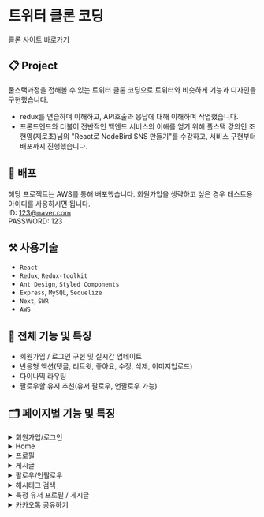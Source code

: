 # 트위터 클론 코딩

[클론 사이트 바로가기](http://nodebird.store)

## 📋 Project

풀스택과정을 접해볼 수 있는 트위터 클론 코딩으로 트위터와 비슷하게 기능과 디자인을 구현했습니다.

- redux를 연습하며 이해하고, API호출과 응답에 대해 이해하며 작업했습니다.
- 프론드엔드와 더불어 전반적인 백엔드 서비스의 이해를 얻기 위해 풀스택 강의인 조현영(제로초)님의 "React로 NodeBird SNS 만들기"를 수강하고, 서비스 구현부터 배포까지 진행했습니다.

## 🌟 배포

해당 프로젝트는 AWS를 통해 배포했습니다.
회원가입을 생략하고 싶은 경우 테스트용 아이디를 사용하시면 됩니다.  
ID: 123@naver.com  
PASSWORD: 123

## ⚒️ 사용기술

- `React`
- `Redux`, `Redux-toolkit`
- `Ant Design`, `Styled Components`
- `Express`, `MySQL`, `Sequelize`
- `Next`, `SWR`
- `AWS`

## 📌 전체 기능 및 특징

- 회원가입 / 로그인 구현 및 실시간 업데이트
- 반응형 액션(댓글, 리트윗, 좋아요, 수정, 삭제, 이미지업로드)
- 다이나믹 라우팅
- 팔로우할 유저 추천(유저 팔로우, 언팔로우 가능)

## 🗂️ 페이지별 기능 및 특징

<details>
<summary>회원가입/로그인</summary>
<div markdown="1">

- 회원가입

  - 회원가입시 이미 사용중인 아이디이면, 에러메세지를 보여준다.

  <img src="image/signup.gif" width="600" height="400"/>

- 로그인

  - 로그인시 사용자 프로필 보여준다. -> 유저 정보 확인(게시글 / 팔로우 / 팔로워 숫자 확인)

  <img src="image/login-logout.gif" width="600" height="400"/>

</div>
</details>

<details>
<summary>Home</summary>
<div markdown="1">

- 게시글 로딩
  - 인피니트 스크롤링 - 게시글이 10개씩 업로드되는데, 마지막 게시글까지 스크롤되면 다음 10개의 게시글이 업로드된다.
- 실시간 팔로우 추천 업데이트(팔로우, 언팔로우 가능)

<img src="image/home.gif" width="600" height="400"/>

</div>
</details>

<details>
<summary>프로필</summary>
<div markdown="1">

- 닉네임 수정 및 팔로우 / 팔로워 목록 불러오기
- 목록내에 있는 🚫 버튼을 이용하여 언팔로우나 팔로워삭제 가능

<img src="image/profile.gif" width="600" height="400"/>

</div>
</details>

<details>
<summary>게시글</summary>
<div markdown="1">

- 게시글 작성, 이미지 업로드
- 좋아요 버튼(토글)

<img src="image/postcard.gif" width="600" height="400"/>

- 게시글 수정 및 삭제
  - 해당 유저의 게시글 : 수정 / 삭제 가능
  - 다른 유저의 게시글 : 신고 가능
  - 해당 유저가 리트윗한 게시글 : 삭제 가능

<img src="image/postcard-3.gif" width="600" height="400"/>

- 댓글 작성
- 리트윗
  - 본인의 게시물은 리트윗하지 못하게 하고, 한번 리트윗한 게시글은 다시 리트윗하지 못하게 하고 에러메세지 보여준다.

<img src="image/postcard-2.gif" width="600" height="400"/>

</div>
</details>

<details>
<summary>팔로우/언팔로우</summary>
<div markdown="1">

- 팔로우/언팔로우 실시간 반영

<img src="image/follow.gif" width="600" height="400"/>

</div>
</details>

<details>
<summary>해시태그 검색</summary>
<div markdown="1">

- 다이나믹 라우팅을 사용하여, 해당 해시태그 검색시 또는 클릭시 관련 게시글만 불러온다.

<img src="image/hashtag.gif" width="600" height="400"/>

</div>
</details>

<details>
<summary>특정 유저 프로필 / 게시글</summary>
<div markdown="1">

- 다이나믹 라우팅을 사용하여, 특정 유저 아바타 클릭시 해당 유저의 게시글/팔로우/팔로워 정보 가져오고, 해당 유저의 모든 게시글 불러오기

<img src="image/userInfo.gif" width="600" height="400"/>

</div>
</details>

<details>
<summary>카카오톡 공유하기</summary>
<div markdown="1">

- 특정 게시글 카카토톡으로 공유하기
  - 검색엔진에 최적화되도록 Head에 title을 넣어준다.
  - 미리보기 형식 - 오픈그래프를 사용하여 해당 게시글 이미지, 제목, 설명, url을 보여주게 한다.
  - 해당 게시글에 이미지가 존재하면 이미지를 사용하고, 이미지 존재하지 않으면 기본이미지를 제공한다.

<img src="image/share.gif" width="600" height="400"/>

</div>
</details>
